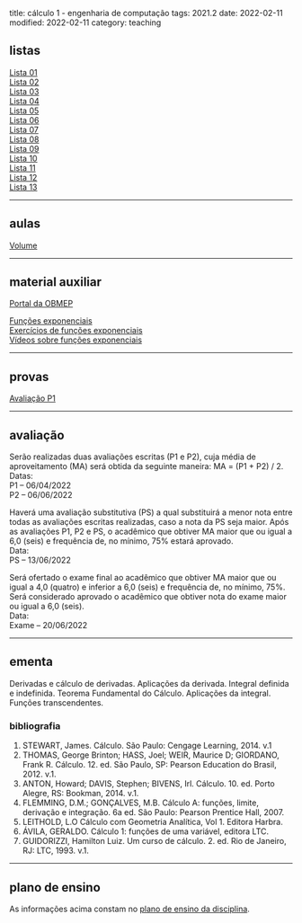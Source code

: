title: cálculo 1 - engenharia de computação
tags: 2021.2
date: 2022-02-11
modified: 2022-02-11
category: teaching

## listas

[Lista 01]({static}/listas/calculo1-01-2022.pdf)  
[Lista 02]({static}/listas/calculo1-02-2022.pdf)  
[Lista 03]({static}/listas/calculo1-03-2022.pdf)  
[Lista 04]({static}/listas/calculo1-04-2022.pdf)  
[Lista 05]({static}/listas/calculo1-05-2022.pdf)  
[Lista 06]({static}/listas/calculo1-06-2022.pdf)  
[Lista 07]({static}/listas/calculo1-07-2022.pdf)  
[Lista 08]({static}/listas/calculo1-08-2022.pdf)  
[Lista 09]({static}/listas/calculo1-09-2022.pdf)  
[Lista 10]({static}/listas/calculo1-10-2022.pdf)  
[Lista 11]({static}/listas/calculo1-11-2022.pdf)  
[Lista 12]({static}/listas/calculo1-12-2022.pdf)  
[Lista 13]({static}/listas/calculo1-13-2022.pdf)  

---

## aulas

[Volume]({static}/aulas/calculo1-volume.pdf)

---

## material auxiliar

[Portal da OBMEP](https://portaldaobmep.impa.br/index.php/modulo/index)

[Funções exponenciais](https://cdnportaldaobmep.impa.br/portaldaobmep/uploads/material_teorico/ceru9g51ms088.pdf)  
[Exercícios de funções exponenciais](https://cdnportaldaobmep.impa.br/portaldaobmep/uploads/material/5ohpe7bqa408s.pdf)  
[Vídeos sobre funções exponenciais](https://portaldaobmep.impa.br/index.php/modulo/ver?modulo=94)

---

## provas

[Avaliação P1]({static}/provas/2021-2-calculo1-eng-computacao-p1.pdf)  

---

## avaliação

Serão realizadas duas avaliações escritas (P1 e P2), cuja média de
aproveitamento (MA) será obtida da seguinte maneira:
MA = (P1 + P2) / 2.  
Datas:  
P1 – 06/04/2022  
P2 – 06/06/2022

Haverá uma avaliação substitutiva (PS) a qual substituirá a menor nota entre
todas as avaliações escritas realizadas, caso a nota da PS seja maior. Após as
avaliações P1, P2 e PS, o acadêmico que obtiver MA maior que ou igual a 6,0
(seis) e frequência de, no mínimo, 75% estará aprovado.  
Data:  
PS – 13/06/2022

Será ofertado o exame final ao acadêmico que obtiver MA maior que ou igual a
4,0 (quatro) e inferior a 6,0 (seis) e frequência de, no mínimo, 75%. Será
considerado aprovado o acadêmico que obtiver nota do exame maior ou igual a 6,0
(seis).  
Data:  
Exame – 20/06/2022

---

## ementa

Derivadas e cálculo de derivadas. Aplicações da derivada. Integral definida e
indefinida. Teorema Fundamental do Cálculo. Aplicações da integral. Funções
transcendentes.

### bibliografia

1. STEWART, James. Cálculo. São Paulo: Cengage Learning, 2014. v.1
2. THOMAS, George Brinton; HASS, Joel; WEIR, Maurice D; GIORDANO, Frank R.
   Cálculo. 12. ed. São Paulo, SP: Pearson Education do Brasil, 2012. v.1.
3. ANTON, Howard; DAVIS, Stephen; BIVENS, Irl. Cálculo. 10. ed. Porto Alegre,
   RS: Bookman, 2014. v.1.
4. FLEMMING, D.M.; GONÇALVES, M.B. Cálculo A: funções, limite, derivação e
   integração. 6a ed. São Paulo: Pearson Prentice Hall, 2007.
5. LEITHOLD, L.O Cálculo com Geometria Analítica, Vol 1. Editora Harbra.
6. ÁVILA, GERALDO. Cálculo 1: funções de uma variável, editora LTC.
7. GUIDORIZZI, Hamilton Luiz. Um curso de cálculo. 2. ed. Rio de Janeiro, RJ:
   LTC, 1993. v.1.

---

## plano de ensino

As informações acima constam no [plano de ensino da disciplina]({static}/planos/2021-2-calculo1-eng_computacao.pdf).
